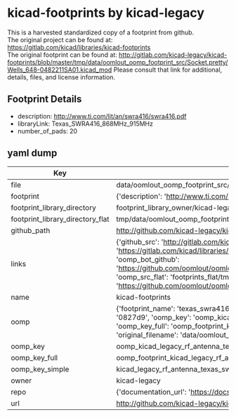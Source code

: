 # kicad-footprints by kicad-legacy  
This is a harvested standardized copy of a footprint from github.  
The original project can be found at:  
https://gitlab.com/kicad/libraries/kicad-footprints  
The original footprint can be found at:
http://gitlab.com/kicad-legacy/kicad-footprints/blob/master/tmp/data/oomlout_oomp_footprint_src/Socket.pretty/Wells_648-0482211SA01.kicad_mod
Please consult that link for additional, details, files, and license information.  
## Footprint Details
* description: http://www.ti.com/lit/an/swra416/swra416.pdf  
* libraryLink: Texas_SWRA416_868MHz_915MHz  
* number_of_pads: 20  
## yaml dump  
| Key | Value |  
| --- | --- |  
| file | data/oomlout_oomp_footprint_src/kicad-footprints/RF_Antenna.pretty/Texas_SWRA416_868MHz_915MHz.kicad_mod |  
| footprint | {'description': 'http://www.ti.com/lit/an/swra416/swra416.pdf', 'libraryLink': 'Texas_SWRA416_868MHz_915MHz', 'number_of_pads': 20} |  
| footprint_library_directory | footprint_library_owner/kicad-legacy_kicad-footprints |  
| footprint_library_directory_flat | tmp/data/oomlout_oomp_footprint_src/footprints_flat/kicad_legacy_rf_antenna_texas_swra416_868mhz_915mhz/working |  
| github_path | http://github.com/kicad-legacy/kicad-footprints/blob/master/tmp/data/oomlout_oomp_footprint_src/RF_Antenna.pretty/Texas_SWRA416_868MHz_915MHz.kicad_mod |  
| links | {'github_src': 'http://gitlab.com/kicad-legacy/kicad-footprints/blob/master/tmp/data/oomlout_oomp_footprint_src/Socket.pretty/Wells_648-0482211SA01.kicad_mod', 'github_src_repo': 'https://gitlab.com/kicad/libraries/kicad-footprints', 'oomp_bot': 'tmp/data/oomlout_oomp_footprint_src/footprints/kicad_legacy_rf_antenna_texas_swra416_868mhz_915mhz/working', 'oomp_bot_github': 'https://github.com/oomlout/oomlout_oomp_footprint_bot/tree/main/tmp/data/oomlout_oomp_footprint_src/footprints/kicad_legacy_rf_antenna_texas_swra416_868mhz_915mhz/working', 'oomp_src_flat': 'footprints_flat/tmp/data/oomlout_oomp_footprint_src/footprints_flat/kicad_legacy_rf_antenna_texas_swra416_868mhz_915mhz/working', 'oomp_src_flat_github': 'https://github.com/oomlout/oomlout_oomp_footprint_src/tree/main/tmp/data/oomlout_oomp_footprint_src/footprints_flat/kicad_legacy_rf_antenna_texas_swra416_868mhz_915mhz/working'} |  
| name | kicad-footprints |  
| oomp | {'footprint_name': 'texas_swra416_868mhz_915mhz', 'library_name': 'rf_antenna', 'md5': '0827d922146627efa136142af1b16584', 'md5_10': '0827d92214', 'md5_5': '0827d', 'md5_6': '0827d9', 'oomp_key': 'oomp_kicad_legacy_rf_antenna_texas_swra416_868mhz_915mhz', 'oomp_key_extra': 'oomp_footprint_kicad_legacy_rf_antenna_texas_swra416_868mhz_915mhz', 'oomp_key_full': 'oomp_footprint_kicad_legacy_rf_antenna_texas_swra416_868mhz_915mhz_0827d9', 'oomp_key_simple': 'kicad_legacy_rf_antenna_texas_swra416_868mhz_915mhz', 'original_filename': 'data/oomlout_oomp_footprint_src/kicad-footprints/RF_Antenna.pretty/Texas_SWRA416_868MHz_915MHz.kicad_mod', 'owner_name': 'kicad_legacy'} |  
| oomp_key | oomp_kicad_legacy_rf_antenna_texas_swra416_868mhz_915mhz |  
| oomp_key_full | oomp_footprint_kicad_legacy_rf_antenna_texas_swra416_868mhz_915mhz |  
| oomp_key_simple | kicad_legacy_rf_antenna_texas_swra416_868mhz_915mhz |  
| owner | kicad-legacy |  
| repo | {'documentation_url': 'https://docs.github.com/rest/repos/repos#get-a-repository', 'message': 'Not Found'} |  
| url | http://github.com/kicad-legacy/kicad-footprints |  

